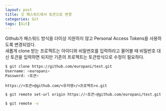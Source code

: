 ```yaml
---
layout: post
title: 깃 패스워드에서 토큰으로 변경
categories: Git
tags: [Git]
---
```

Github가 패스워드 방식을 더이상 지원하지 않고 Personal Access Tokens을 사용하도록 변경되었다.  
새롭게 clone 받는 프로젝트는 아이디와 비밀번호를 입력하라고 물어볼 때 비밀번호 대신 토큰을 입력하면 되지만 기존의 프로젝트는 토큰방식으로 수정이 필요하다.

```bash
$ git clone https://github.com/europani/test.git
Username: <europani>
Password: <토큰>
```

`https://<토큰>@github.com/<유저명>/<프로젝트>x.git`

```bash
$ git remote set-url origin https://<토큰>@github.com/europani/test.git

$ git remote -v
```
